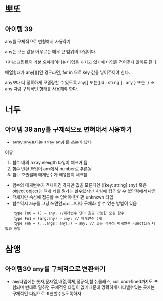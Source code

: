 # 뽀또

## 아이템 39

any를 구체적으로 변형해서 사용하기

any는 모든 값을 아우르는 매우 큰 범위의 타입이다. 

자바스크립트의 기본 오퍼레이터는 타입을 가지고 있기에 타입을 적어주지 않아도 된다.

배열형태가 any[][]인 경우라면, for in 으로 key 값을 넣어주어야 한다.

any보다 더 정확하게 모델링할 수 있도록 any[] 또는{[id : string ] : any } 또는 () ⇒ any 처럼 구체적인 형태를 사용해야 한다.

# 너두

## 아이템 39 any를 구체적으로 변혀애서 사용하기

- array:any보다는 array:any[]를 쓰는게 낫다

이유

1. 함수 내의 array.elength 타입이 체크가 됨
2. 함수 반환 타입이 any에서 number로 추론됨
3. 함수 호출될때 매개변수가 배열인지 체크함
- 함수의 매개변수가 객체이긴 하지만 값을 모른다면 {[key: string]:any} 혹은 object
object는 객체 키를 열거는 할수있지만 속성에 접근 할 수 없단점에서 다름
- 객체지만 속성에 접근할 수 없어야 한다면 unknown 타입
- 함수역시 any를 그냥 쓰면안되고 그나마 구체화 할 수 있는 방법이 있음

```
    type Fn0 = () ⇒ any; //매개변수 없이 호출 가능한 모든 함수
    type Fn1 = (arg:any) ⇒ any; // 매개변수 1개
    type FnN = (...args: any[]) ⇒ any; // 모든 개수의 매개변수 Function 타입과 동일
```

# 삼앵

## 아이템39 any를 구체적으로 변환하기

- any타입에는 숫자,문자열,배열,객체,정규식,함수,클래스, null,undefined까지도 포함되며 반대로 말하면 구체적인 타입이 없기때문에 명확하게 나타낼수있는 곳에는 구체적인 타입으로 표현할수있도록하자
